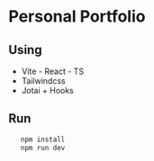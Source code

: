 # Personal Portfolio 
## Using
- Vite - React - TS
- Tailwindcss
- Jotai + Hooks

## Run
```bash
   npm install
   npm run dev
```
